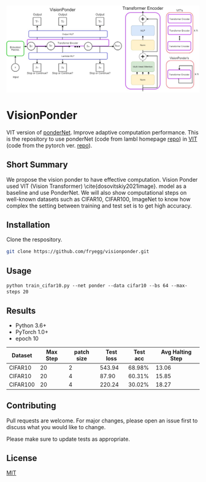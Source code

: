 ![image info](./diagram1.jpg)
# VisionPonder
VIT version of [ponderNet](https://arxiv.org/abs/2107.05407). Improve adaptive computation performance. This is the repository to use ponderNet (code from lambl homepage [repo](https://nn.labml.ai/adaptive_computation/ponder_net/index.html)) in [VIT](https://arxiv.org/abs/2010.11929) (code from the pytorch ver. [repo](https://github.com/lucidrains/vit-pytorch)).

## Short Summary
We propose the vision ponder to have effective computation. Vision Ponder used VIT (Vision Transformer) \cite{dosovitskiy2021image}. model as a baseline and use PonderNet. We will also show computational steps on well-known datasets such as CIFAR10, CIFAR100, ImageNet to know how complex the setting between training and test set is to get high accuracy.

## Installation

Clone the respository.

```bash
git clone https://github.com/fryegg/visionponder.git
```

## Usage

```command
python train_cifar10.py --net ponder --data cifar10 --bs 64 --max-steps 20
```
## Results
- Python 3.6+
- PyTorch 1.0+
- epoch 10

| Dataset   | Max Step | patch size| Test loss | Test acc| Avg Halting Step|
| ------ | ------ |------ | ------ |------ |------ |
| CIFAR10  |    20    | 2  | 543.94| 68.98%| 13.06|
| CIFAR10  |    20    | 4  | 87.90| 60.31%| 15.85|
| CIFAR100 |    20    | 4   | 220.24| 30.02%| 18.27|


## Contributing
Pull requests are welcome. For major changes, please open an issue first to discuss what you would like to change.

Please make sure to update tests as appropriate.

## License
[MIT](https://choosealicense.com/licenses/mit/)

